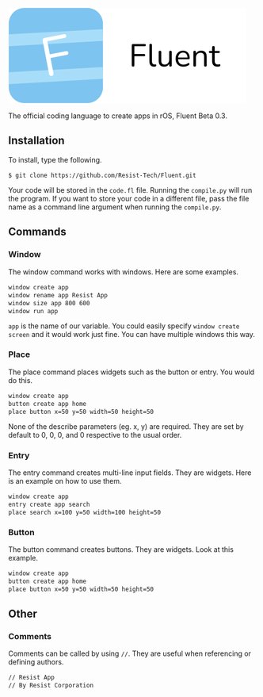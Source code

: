 ![Fluent Logo](fluent.png)

The official coding language to create apps in rOS, Fluent Beta 0.3.

## Installation
To install, type the following.
```
$ git clone https://github.com/Resist-Tech/Fluent.git
```
Your code will be stored in the `code.fl` file. Running the `compile.py` will run the program. If you want to store your code in a different file, pass the file name as a command line argument when running the `compile.py`.  

## Commands
### Window
The window command works with windows. Here are some examples.
```
window create app
window rename app Resist App
window size app 800 600
window run app
```
`app` is the name of our variable. You could easily specify `window create screen` and it would work just fine. You can have multiple windows this way.

### Place
The place command places widgets such as the button or entry. You would do this.
```
window create app
button create app home
place button x=50 y=50 width=50 height=50
```
None of the describe parameters (eg. x, y) are required. They are set by default to 0, 0, 0, and 0 respective to the usual order.

### Entry
The entry command creates multi-line input fields. They are widgets. Here is an example on how to use them.
```
window create app
entry create app search
place search x=100 y=50 width=100 height=50
```

### Button
The button command creates buttons. They are widgets. Look at this example.
```
window create app
button create app home
place button x=50 y=50 width=50 height=50
```

## Other
### Comments
Comments can be called by using `//`. They are useful when referencing or defining authors.
```
// Resist App
// By Resist Corporation
```
